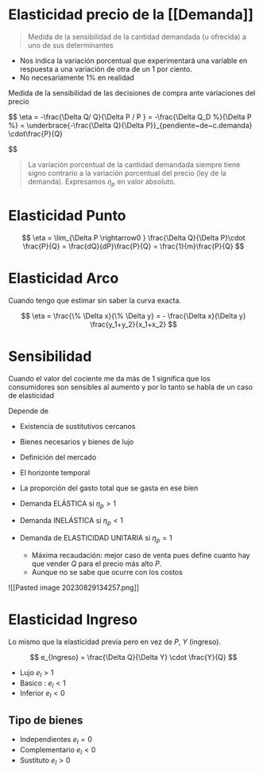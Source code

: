 # Elasticidad precio de la [[Demanda]]
> Medida de la sensibilidad de la cantidad demandada (u ofrecida) a uno de sus determinantes

- Nos indica la variación porcentual que experimentará una variable en respuesta a una variación de otra de un 1 por ciento.
- No necesariamente $1\%$ en realidad

Medida de la sensibilidad de las decisiones de compra ante variaciones del precio

$$
\eta = -\frac{\Delta Q/ Q}{\Delta P / P } = -\frac{\Delta Q_D \%}{\Delta P \%} = \underbrace{-\frac{\Delta Q}{\Delta P}}_{pendiente~de~c.demanda} \cdot\frac{P}{Q}

$$


> La variación porcentual de la cantidad demandada siempre tiene signo contrario a la variación porcentual del precio (ley de la demanda). Expresamos $\eta_p$ en valor absoluto.

# Elasticidad Punto

$$
\eta = \lim_{\Delta P \rightarrow0 } \frac{\Delta Q}{\Delta P}\cdot \frac{P}{Q} = \frac{dQ}{dP}\frac{P}{Q} = \frac{1}{m}\frac{P}{Q}
$$

# Elasticidad Arco

Cuando tengo que estimar sin saber la curva exacta.

$$
\eta = \frac{\% \Delta x}{\% \Delta y} = - \frac{\Delta x}{\Delta y} \frac{y_1+y_2}{x_1+x_2}
$$	

# Sensibilidad

Cuando el valor del cociente me da más de $1$ significa que los consumidores son sensibles al aumento y por lo tanto se habla de un caso de elasticidad


Depende de 
- Existencia de sustitutivos cercanos
- Bienes necesarios y bienes de lujo
- Definición del mercado
- El horizonte temporal
- La proporción del gasto total que se gasta en ese bien

- Demanda ELÁSTICA si $\eta_p \gt 1$
- Demanda INELÁSTICA si $\eta_p \lt 1$ 
- Demanda de ELASTICIDAD UNITARIA si $\eta_p = 1$
	- Máxima recaudación: mejor caso de venta pues define cuanto hay que vender $Q$ para el precio más alto $P$.
	- Aunque no se sabe que ocurre con los costos

![[Pasted image 20230829134257.png]]


# Elasticidad Ingreso

Lo mismo que la elasticidad previa pero en vez de $P$, $Y$ (ingreso).

$$
e_{Ingreso} = \frac{\Delta Q}{\Delta Y} \cdot \frac{Y}{Q}
$$
- Lujo $e_I \gt 1$ 
- Basico : $e_I \lt 1$ 
- Inferior $e_I \lt 0$

## Tipo de bienes
- Independientes $e_I = 0$
- Complementario $e_I \lt 0$
- Sustituto $e_I \gt 0$


